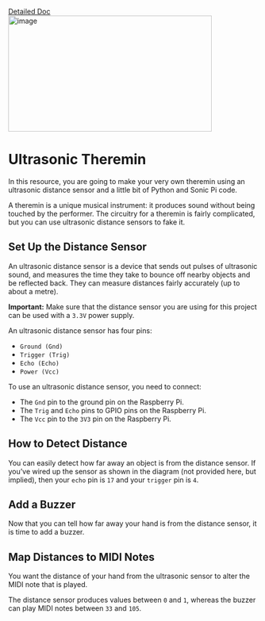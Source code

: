 [Detailed Doc](https://projects.raspberrypi.org/en/projects/ultrasonic-theremin/0) <br>
<img width="410" height="234" alt="image" src="https://github.com/user-attachments/assets/6401f5e4-1765-4790-9327-54f8ac6addfc" />


# Ultrasonic Theremin

In this resource, you are going to make your very own theremin using an ultrasonic distance sensor and a little bit of Python and Sonic Pi code.

A theremin is a unique musical instrument: it produces sound without being touched by the performer. The circuitry for a theremin is fairly complicated, but you can use ultrasonic distance sensors to fake it.

## Set Up the Distance Sensor

An ultrasonic distance sensor is a device that sends out pulses of ultrasonic sound, and measures the time they take to bounce off nearby objects and be reflected back. They can measure distances fairly accurately (up to about a metre).

**Important:** Make sure that the distance sensor you are using for this project can be used with a `3.3V` power supply.

An ultrasonic distance sensor has four pins:
*   `Ground (Gnd)`
*   `Trigger (Trig)`
*   `Echo (Echo)`
*   `Power (Vcc)`

To use an ultrasonic distance sensor, you need to connect:
*   The `Gnd` pin to the ground pin on the Raspberry Pi.
*   The `Trig` and `Echo` pins to GPIO pins on the Raspberry Pi.
*   The `Vcc` pin to the `3V3` pin on the Raspberry Pi.

## How to Detect Distance

You can easily detect how far away an object is from the distance sensor. If you’ve wired up the sensor as shown in the diagram (not provided here, but implied), then your `echo` pin is `17` and your `trigger` pin is `4`.

## Add a Buzzer

Now that you can tell how far away your hand is from the distance sensor, it is time to add a buzzer.

## Map Distances to MIDI Notes

You want the distance of your hand from the ultrasonic sensor to alter the MIDI note that is played.

The distance sensor produces values between `0` and `1`, whereas the buzzer can play MIDI notes between `33` and `105`.
